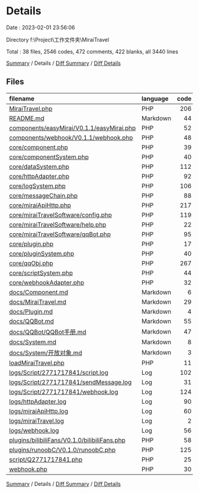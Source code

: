 # Details

Date : 2023-02-01 23:56:06

Directory f:\\Project\\工作文件夹\\MiraiTravel

Total : 38 files,  2546 codes, 472 comments, 422 blanks, all 3440 lines

[Summary](results.md) / Details / [Diff Summary](diff.md) / [Diff Details](diff-details.md)

## Files
| filename | language | code | comment | blank | total |
| :--- | :--- | ---: | ---: | ---: | ---: |
| [MiraiTravel.php](/MiraiTravel.php) | PHP | 206 | 11 | 27 | 244 |
| [README.md](/README.md) | Markdown | 44 | 0 | 13 | 57 |
| [components/easyMirai/V0.1.1/easyMirai.php](/components/easyMirai/V0.1.1/easyMirai.php) | PHP | 52 | 21 | 10 | 83 |
| [components/webhook/V0.1.1/webhook.php](/components/webhook/V0.1.1/webhook.php) | PHP | 48 | 19 | 6 | 73 |
| [core/component.php](/core/component.php) | PHP | 39 | 20 | 18 | 77 |
| [core/componentSystem.php](/core/componentSystem.php) | PHP | 40 | 9 | 11 | 60 |
| [core/dataSystem.php](/core/dataSystem.php) | PHP | 112 | 25 | 12 | 149 |
| [core/httpAdapter.php](/core/httpAdapter.php) | PHP | 92 | 10 | 11 | 113 |
| [core/logSystem.php](/core/logSystem.php) | PHP | 106 | 27 | 9 | 142 |
| [core/messageChain.php](/core/messageChain.php) | PHP | 88 | 40 | 18 | 146 |
| [core/miraiApiHttp.php](/core/miraiApiHttp.php) | PHP | 217 | 135 | 40 | 392 |
| [core/miraiTravelSoftware/config.php](/core/miraiTravelSoftware/config.php) | PHP | 119 | 3 | 10 | 132 |
| [core/miraiTravelSoftware/help.php](/core/miraiTravelSoftware/help.php) | PHP | 22 | 3 | 7 | 32 |
| [core/miraiTravelSoftware/qqBot.php](/core/miraiTravelSoftware/qqBot.php) | PHP | 95 | 3 | 9 | 107 |
| [core/plugin.php](/core/plugin.php) | PHP | 17 | 9 | 12 | 38 |
| [core/pluginSystem.php](/core/pluginSystem.php) | PHP | 40 | 9 | 11 | 60 |
| [core/qqObj.php](/core/qqObj.php) | PHP | 267 | 73 | 40 | 380 |
| [core/scriptSystem.php](/core/scriptSystem.php) | PHP | 44 | 13 | 9 | 66 |
| [core/webhookAdapter.php](/core/webhookAdapter.php) | PHP | 32 | 17 | 9 | 58 |
| [docs/Component.md](/docs/Component.md) | Markdown | 6 | 0 | 8 | 14 |
| [docs/MiraiTravel.md](/docs/MiraiTravel.md) | Markdown | 29 | 0 | 10 | 39 |
| [docs/Plugin.md](/docs/Plugin.md) | Markdown | 4 | 0 | 4 | 8 |
| [docs/QQBot.md](/docs/QQBot.md) | Markdown | 55 | 0 | 15 | 70 |
| [docs/QQBot/QQBot手册.md](/docs/QQBot/QQBot%E6%89%8B%E5%86%8C.md) | Markdown | 47 | 0 | 15 | 62 |
| [docs/System.md](/docs/System.md) | Markdown | 8 | 0 | 4 | 12 |
| [docs/System/开放对象.md](/docs/System/%E5%BC%80%E6%94%BE%E5%AF%B9%E8%B1%A1.md) | Markdown | 3 | 0 | 5 | 8 |
| [loadMiraiTravel.php](/loadMiraiTravel.php) | PHP | 11 | 3 | 4 | 18 |
| [logs/Script/2771717841/script.log](/logs/Script/2771717841/script.log) | Log | 102 | 0 | 0 | 102 |
| [logs/Script/2771717841/sendMessage.log](/logs/Script/2771717841/sendMessage.log) | Log | 31 | 0 | 26 | 57 |
| [logs/Script/2771717841/webhook.log](/logs/Script/2771717841/webhook.log) | Log | 124 | 0 | 0 | 124 |
| [logs/httpAdapter.log](/logs/httpAdapter.log) | Log | 90 | 0 | 0 | 90 |
| [logs/miraiApiHttp.log](/logs/miraiApiHttp.log) | Log | 60 | 0 | 0 | 60 |
| [logs/miraiTravel.log](/logs/miraiTravel.log) | Log | 2 | 0 | 0 | 2 |
| [logs/webhook.log](/logs/webhook.log) | Log | 56 | 0 | 0 | 56 |
| [plugins/bilibiliFans/V0.1.0/bilibiliFans.php](/plugins/bilibiliFans/V0.1.0/bilibiliFans.php) | PHP | 58 | 0 | 12 | 70 |
| [plugins/runoobC/V0.1.0/runoobC.php](/plugins/runoobC/V0.1.0/runoobC.php) | PHP | 125 | 0 | 14 | 139 |
| [script/Q2771717841.php](/script/Q2771717841.php) | PHP | 25 | 16 | 8 | 49 |
| [webhook.php](/webhook.php) | PHP | 30 | 6 | 15 | 51 |

[Summary](results.md) / Details / [Diff Summary](diff.md) / [Diff Details](diff-details.md)
